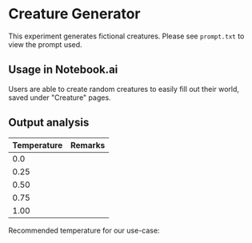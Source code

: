# Creature Generator

This experiment generates fictional creatures. Please see `prompt.txt` to view the prompt used.

## Usage in Notebook.ai

Users are able to create random creatures to easily fill out their world, saved under "Creature" pages.

## Output analysis

| Temperature | Remarks |
|-------------|---------|
| 0.0         |  |
| 0.25        |  |
| 0.50        |  |
| 0.75        |  |
| 1.00        |  |

Recommended temperature for our use-case: 